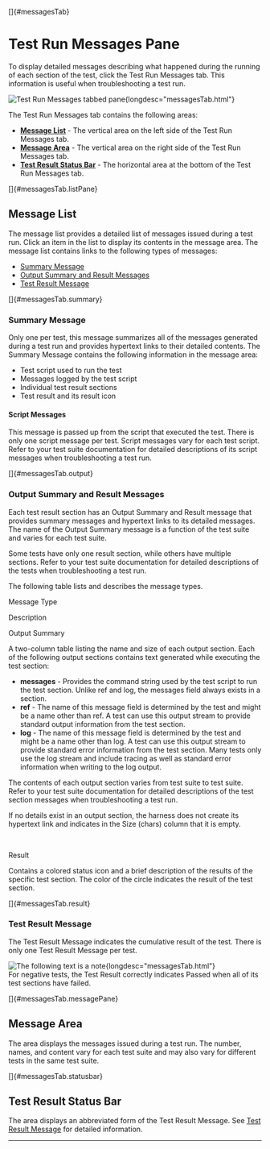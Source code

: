 <!---
  $Id$

  Copyright (c) 2001, 2024, Oracle and/or its affiliates. All rights reserved.
  DO NOT ALTER OR REMOVE COPYRIGHT NOTICES OR THIS FILE HEADER.

  This code is free software; you can redistribute it and/or modify it
  under the terms of the GNU General Public License version 2 only, as
  published by the Free Software Foundation.  Oracle designates this
  particular file as subject to the "Classpath" exception as provided
  by Oracle in the LICENSE file that accompanied this code.

  This code is distributed in the hope that it will be useful, but WITHOUT
  ANY WARRANTY; without even the implied warranty of MERCHANTABILITY or
  FITNESS FOR A PARTICULAR PURPOSE.  See the GNU General Public License
  version 2 for more details (a copy is included in the LICENSE file that
  accompanied this code).

  You should have received a copy of the GNU General Public License version
  2 along with this work; if not, write to the Free Software Foundation,
  Inc., 51 Franklin St, Fifth Floor, Boston, MA 02110-1301 USA.

  Please contact Oracle, 500 Oracle Parkway, Redwood Shores, CA 94065 USA
  or visit www.oracle.com if you need additional information or have any
  questions.
-->

[]{#messagesTab}

# Test Run Messages Pane

To display detailed messages describing what happened during the running of each section of the
test, click the Test Run Messages tab. This information is useful when troubleshooting a test run.

![Test Run Messages tabbed
pane](../../images/JT4testRunMessagesTab.gif){longdesc="messagesTab.html"}

The Test Run Messages tab contains the following areas:

-   [**Message List**](#messagesTab.listPane) - The vertical area on the left side of the Test Run
    Messages tab.
-   [**Message Area**](#messagesTab.messagePane) - The vertical area on the right side of the Test
    Run Messages tab.
-   [**Test Result Status Bar**](#messagesTab.statusbar) - The horizontal area at the bottom of the
    Test Run Messages tab.

[]{#messagesTab.listPane}

## Message List

The message list provides a detailed list of messages issued during a test run. Click an item in the
list to display its contents in the message area. The message list contains links to the following
types of messages:

-   [Summary Message](#messagesTab.summary)
-   [Output Summary and Result Messages](#messagesTab.output)
-   [Test Result Message](#messagesTab.result)

[]{#messagesTab.summary}

### Summary Message

Only one per test, this message summarizes all of the messages generated during a test run and
provides hypertext links to their detailed contents. The Summary Message contains the following
information in the message area:

-   Test script used to run the test
-   Messages logged by the test script
-   Individual test result sections
-   Test result and its result icon

#### Script Messages

This message is passed up from the script that executed the test. There is only one script message
per test. Script messages vary for each test script. Refer to your test suite documentation for
detailed descriptions of its script messages when troubleshooting a test run.

[]{#messagesTab.output}

### Output Summary and Result Messages

Each test result section has an Output Summary and Result message that provides summary messages and
hypertext links to its detailed messages. The name of the Output Summary message is a function of
the test suite and varies for each test suite.

Some tests have only one result section, while others have multiple sections. Refer to your test
suite documentation for detailed descriptions of the tests when troubleshooting a test run.

The following table lists and describes the message types.

Message Type

Description

Output Summary

A two-column table listing the name and size of each output section. Each of the following output
sections contains text generated while executing the test section:

-   **messages** - Provides the command string used by the test script to run the test section.
    Unlike ref and log, the messages field always exists in a section.
-   **ref** - The name of this message field is determined by the test and might be a name other
    than ref. A test can use this output stream to provide standard output information from the test
    section.
-   **log** - The name of this message field is determined by the test and might be a name other
    than log. A test can use this output stream to provide standard error information from the test
    section. Many tests only use the log stream and include tracing as well as standard error
    information when writing to the log output.

The contents of each output section varies from test suite to test suite. Refer to your test suite
documentation for detailed descriptions of the test section messages when troubleshooting a test
run.

If no details exist in an output section, the harness does not create its hypertext link and
indicates in the Size (chars) column that it is empty.

 

Result

Contains a colored status icon and a brief description of the results of the specific test section.
The color of the circle indicates the result of the test section.

[]{#messagesTab.result}

### Test Result Message

The Test Result Message indicates the cumulative result of the test. There is only one Test Result
Message per test.

![The following text is a note](../../images/hg_note.gif){longdesc="messagesTab.html"}\
For negative tests, the Test Result correctly indicates Passed when all of its test sections have
failed.

[]{#messagesTab.messagePane}

## Message Area

The area displays the messages issued during a test run. The number, names, and content vary for
each test suite and may also vary for different tests in the same test suite.

[]{#messagesTab.statusbar}

## Test Result Status Bar

The area displays an abbreviated form of the Test Result Message. See [Test Result
Message](#messagesTab.result) for detailed information.

----------------------------------------------------------------------------------------------------


